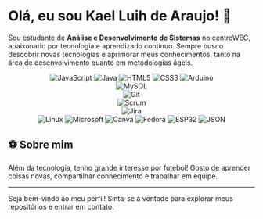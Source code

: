 # Olá, eu sou Kael Luih de Araujo! 👋

Sou estudante de **Análise e Desenvolvimento de Sistemas** no centroWEG, apaixonado por tecnologia e aprendizado contínuo. Sempre busco descobrir novas tecnologias e aprimorar meus conhecimentos, tanto na área de desenvolvimento quanto em metodologias ágeis.

<div align="center">

  <!-- Linha 1 -->
  <div align="center">
    <img title="JavaScript" alt="JavaScript" src="https://img.shields.io/badge/JavaScript-F7DF1E?style=for-the-badge&logo=javascript&logoColor=black" />
    <img title="Java" alt="Java" src="https://img.shields.io/badge/Java-ED8B00?style=for-the-badge&logo=openjdk&logoColor=white" />
    <img title="HTML5" alt="HTML5" src="https://img.shields.io/badge/HTML5-E34F26?style=for-the-badge&logo=html5&logoColor=white" />
    <img title="CSS3" alt="CSS3" src="https://img.shields.io/badge/CSS3-1572B6?style=for-the-badge&logo=css3&logoColor=white" />
    <img title="Arduino" alt="Arduino" src="https://img.shields.io/badge/Arduino-00979D?style=for-the-badge&logo=arduino&logoColor=white" />
  </div>

  <!-- Linha 2 -->
  <div align="center">
    <img title="MySQL" alt="MySQL" src="https://img.shields.io/badge/MySQL-4479A1?style=for-the-badge&logo=mysql&logoColor=white" />
  </div>

  <!-- Linha 3 -->
  <div align="center">
    <img title="Git" alt="Git" src="https://img.shields.io/badge/Git-F05032?style=for-the-badge&logo=git&logoColor=white" />
  </div>

  <!-- Linha 4 -->
  <div align="center">
    <img title="Scrum" alt="Scrum" src="https://img.shields.io/badge/Scrum-6DB33F?style=for-the-badge&logo=scrumalliance&logoColor=white" />
  </div>

  <!-- Linha 5 -->
  <div align="center">
    <img title="Jira" alt="Jira" src="https://img.shields.io/badge/Jira-0052CC?style=for-the-badge&logo=jira&logoColor=white" />
  </div>

  <!-- Linha 6: Tecnologias adicionais -->
  <div align="center">
    <img title="Linux" alt="Linux" src="https://img.shields.io/badge/Linux-FCC624?style=for-the-badge&logo=linux&logoColor=black" />
    <img title="Microsoft" alt="Microsoft" src="https://img.shields.io/badge/Microsoft-6666CC?style=for-the-badge&logo=microsoft&logoColor=white" />
    <img title="Canva" alt="Canva" src="https://img.shields.io/badge/Canva-00C4CC?style=for-the-badge&logo=canva&logoColor=white" />
    <img title="Fedora" alt="Fedora" src="https://img.shields.io/badge/Fedora-294172?style=for-the-badge&logo=fedora&logoColor=white" />
    <img title="ESP32" alt="ESP32" src="https://img.shields.io/badge/ESP32-000000?style=for-the-badge&logo=espressif&logoColor=white" />
    <img title="JSON" alt="JSON" src="https://img.shields.io/badge/JSON-000000?style=for-the-badge&logo=json&logoColor=white" />
  </div>

</div>


## ⚽ Sobre mim

Além da tecnologia, tenho grande interesse por futebol! Gosto de aprender coisas novas, compartilhar conhecimento e trabalhar em equipe.

---

Seja bem-vindo ao meu perfil! Sinta-se à vontade para explorar meus repositórios e entrar em contato.
